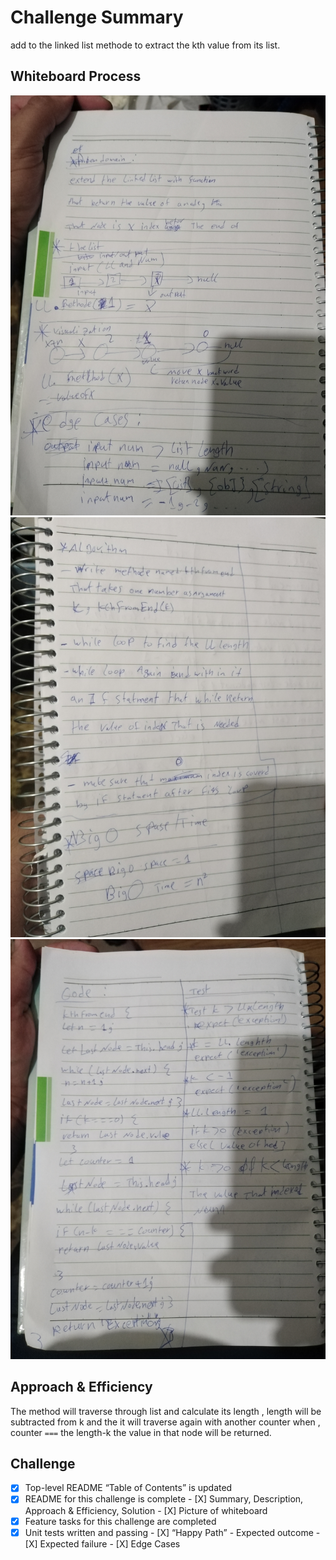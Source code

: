 # Challenge Summary
<!-- Description of the challenge -->
add to the linked list methode to extract the kth value from its list.

## Whiteboard Process
<!-- Embedded whiteboard image -->

![Whiteboard Image](./k1.jpg)
![Whiteboard Image](./k2.jpg)
![Whiteboard Image](./k3.jpg)

## Approach & Efficiency
<!-- What approach did you take? Why? What is the Big O space/time for this approach? -->

The method will traverse through list and calculate its length , length will be subtracted from k and the it will traverse again with another counter when , counter `===` the length-k the value in that node will be returned.

## Challenge

- [X] Top-level README “Table of Contents” is updated
- [X] README for this challenge is complete
       - [X] Summary, Description, Approach & Efficiency, Solution
       - [X] Picture of whiteboard
- [X] Feature tasks for this challenge are completed
- [X] Unit tests written and passing
       - [X] “Happy Path” - Expected outcome
       - [X] Expected failure
       - [X] Edge Cases

